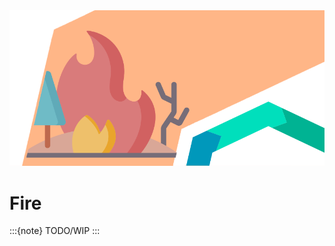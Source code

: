 <img alt="Fire" src="../../images/top/Pages_Forest_Fire_09_v2.png" class="page-main-photo">

Fire
====

:::{note}
TODO/WIP
:::

